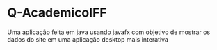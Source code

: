 # Q-AcademicoIFF
Uma aplicação feita em java usando javafx com objetivo de mostrar os dados do site em uma aplicação desktop mais interativa
